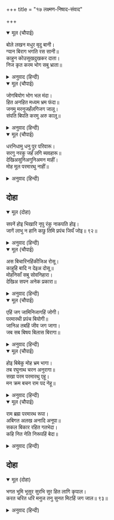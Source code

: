 +++
title = "१७ लक्ष्मण-निषाद-संवाद"

+++


<details open><summary>मूल (चौपाई)</summary>

बोले लखन मधुर मृदु बानी।  
ग्यान बिराग भगति रस सानी॥  
काहुन कोउसुखदुखकर दाता।  
निज कृत करम भोग सबु भ्राता॥
</details>

<details><summary>अनुवाद (हिन्दी)</summary>

तेव्हा लक्ष्मण ज्ञान, वैराग्य आणि भक्तिरसपूर्ण मधुर व मृदू वाणीने म्हणाला, ‘हे बंधू, कोणी कोणाला सुख-दुःख देणारा नसतो. सर्वजण आपण केलेल्या कर्मांची फळे भोगत असतात.॥ २॥
</details>

<details open><summary>मूल (चौपाई)</summary>

जोगबियोग भोग भल मंदा।  
हित अनहित मध्यम भ्रम फंदा॥  
जनमु मरनुजहँलगिजग जालू।  
संपति बिपति करमु अरु कालू॥
</details>

<details><summary>अनुवाद (हिन्दी)</summary>

संयोग-वियोग, चांगले-वाईट भोग, शत्रू, मित्र व तटस्थ हे सर्व भ्रम आहेत. जन्म-मृत्यू, संपत्ति-विपत्ती, कर्म आणि काल हे सर्व जितके म्हणून जगातील जंजाळ आहेत.॥ ३॥
</details>

<details open><summary>मूल (चौपाई)</summary>

धरनिधामु धनु पुर परिवारू।  
सरगु नरकु जहँ लगि ब्यवहारू॥  
देखिअसुनिअगुनिअमन माहीं।  
मोह मूल परमारथु नाहीं॥
</details>

<details><summary>अनुवाद (हिन्दी)</summary>

जमीन, घर, धन, नगर, परिवार, स्वर्ग व नरक इत्यादी जे काही सर्व व्यवहार आहेत. जे पाहण्यात, ऐकण्यात येतात व मनात घोळतात. या सर्वांचे मूळ अज्ञान होय. परमार्थाच्या दृष्टीने हे नाहीतच.॥ ४॥
</details>

## दोहा


<details open><summary>मूल (दोहा)</summary>

सपनें होइ भिखारि नृपु रंकु नाकपति होइ।  
जागें लाभु न हानि कछु तिमि प्रपंच जियँ जोइ॥ ९२॥
</details>

<details><summary>अनुवाद (हिन्दी)</summary>

ज्याप्रमाणे स्वप्नामध्ये राजा भिकारी झाला किंवा एखादा कंगाल स्वर्गाचा स्वामी इंद्र झाला, तरी जागे झाल्यावर नफा-नुकसान काहीही होत नाही, तसेच या दृश्य प्रपंचाकडे मनाने पाहिले पाहिजे.॥ ९२॥
</details>

<details open><summary>मूल (चौपाई)</summary>

अस बिचारिनहिंकीजिअ रोसू।  
काहुहि बादि न देइअ दोसू॥  
मोहनिसाँ सबु सोवनिहारा।  
देखिअ सपन अनेक प्रकारा॥
</details>

<details><summary>अनुवाद (हिन्दी)</summary>

असा विचार करून क्रोध करू नये आणि कुणाला विनाकारण दोष देऊ नये. सर्व लोक मोहरूपी रात्रीमध्ये झोपणारे आहेत आणि झोपेमध्ये त्यांना अनेक प्रकारची स्वप्ने दिसतात.॥ १॥
</details>

<details open><summary>मूल (चौपाई)</summary>

एहिं जग जामिनिजागहिं जोगी।  
परमारथी प्रपंच बियोगी॥  
जानिअ तबहिं जीव जग जागा।  
जब सब बिषय बिलास बिरागा॥
</details>

<details><summary>अनुवाद (हिन्दी)</summary>

या जगरूपी रात्रीमध्ये योगी लोक जागतात. ते पारमार्थिक असून मायिक जगापासून दूर असतात. जगामध्ये जीव हा जागा आहे, असे तेव्हाच समजावे, जेव्हा त्याला संपूर्ण भोग-विलासाबद्दल वैराग्य येते.॥ २॥
</details>

<details open><summary>मूल (चौपाई)</summary>

होइ बिबेकु मोह भ्रम भागा।  
तब रघुनाथ चरन अनुरागा॥  
सखा परम परमारथु एहू।  
मन क्रम बचन राम पद नेहू॥
</details>

<details><summary>अनुवाद (हिन्दी)</summary>

विवेक उत्पन्न झाल्यावर मोहरूपी भ्रम नाहीसा होतो. अज्ञान नाहीसे झाल्यावर श्रीरघुनाथांच्या चरणी प्रेम उत्पन्न होते. मित्रा! कायावाचामनाने श्रीरामांच्या चरणी प्रेम उत्पन्न होणे, हाच सर्वश्रेष्ठ परमार्थ होय.॥ ३॥
</details>

<details open><summary>मूल (चौपाई)</summary>

राम ब्रह्म परमारथ रूपा।  
अबिगत अलख अनादि अनूपा॥  
सकल बिकार रहित गतभेदा।  
कहि नित नेति निरूपहिं बेदा॥
</details>

<details><summary>अनुवाद (हिन्दी)</summary>

श्रीराम परमार्थस्वरूप परब्रह्म आहेत. ते जाणता न येणारे, अदृश्य, अनादी, अनुपम, सर्व विकारांनी रहित आणि भेदशून्य आहेत. वेद त्यांचे निरूपण नित्य ‘नेति-नेति’ असे म्हणून करतात.॥ ४॥
</details>

## दोहा


<details open><summary>मूल (दोहा)</summary>

भगत भूमि भूसुर सुरभि सुर हित लागि कृपाल।  
करत चरित धरि मनुज तनु सुनत मिटहिं जग जाल॥ ९३॥
</details>

<details><summary>अनुवाद (हिन्दी)</summary>

ते कृपाळू श्रीरामचंद्र हे भक्त, पृथ्वी, ब्राह्मण, गाय आणि देव यांच्या हितासाठी मनुष्यशरीर धारण करून लीला करतात. त्या लीलेंचे श्रवण केल्यामुळे जगातील मायेचे जाळे नाहीसे होते.॥ ९३॥
</details>
